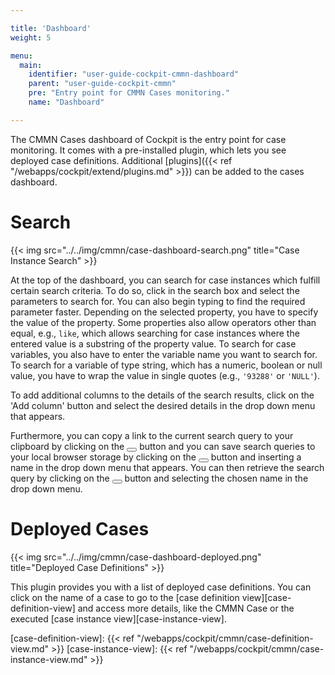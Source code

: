 ```yaml
---

title: 'Dashboard'
weight: 5

menu:
  main:
    identifier: "user-guide-cockpit-cmmn-dashboard"
    parent: "user-guide-cockpit-cmmn"
    pre: "Entry point for CMMN Cases monitoring."
    name: "Dashboard"

---
```


The CMMN Cases dashboard of Cockpit is the entry point for case monitoring. It comes with a pre-installed plugin, which lets you see deployed case definitions. Additional [plugins]({{< ref "/webapps/cockpit/extend/plugins.md" >}}) can be added to the cases dashboard.


# Search

{{< img src="../../img/cmmn/case-dashboard-search.png" title="Case Instance Search" >}}

At the top of the dashboard, you can search for case instances which fulfill certain search criteria. To do so, click in the search box and select the parameters to search for. You can also begin typing to find the required parameter faster. Depending on the selected property, you have to specify the value of the property. Some properties also allow operators other than equal, e.g., `like`, which allows searching for case instances where the entered value is a substring of the property value. To search for case variables, you also have to enter the variable name you want to search for. 
To search for a variable of type string, which has a numeric, boolean or null value, you have to wrap the value in single quotes (e.g., `'93288'` or `'NULL'`).

To add additional columns to the details of the search results, click on the 'Add column' button and select the desired details in the drop down menu that appears.

Furthermore, you can copy a link to the current search query to your clipboard by clicking on the <button class="btn btn-xs"><i class="glyphicon glyphicon-link"></i></button> button and you can save search queries to your local browser storage by clicking on the <button class="btn btn-xs"><i class="glyphicon glyphicon-floppy-disk"></i></button> button and inserting a name in the drop down menu that appears. You can then retrieve the search query by clicking on the <button class="btn btn-xs"><i class="glyphicon glyphicon-floppy-disk"></i></button> button and selecting the chosen name in the drop down menu.

# Deployed Cases

{{< img src="../../img/cmmn/case-dashboard-deployed.png" title="Deployed Case Definitions" >}}

This plugin provides you with a list of deployed case definitions. You can click on the name of a case to go to the [case definition view][case-definition-view] and access more details, like the CMMN Case or the executed [case instance view][case-instance-view].

[case-definition-view]: {{< ref "/webapps/cockpit/cmmn/case-definition-view.md" >}}
[case-instance-view]: {{< ref "/webapps/cockpit/cmmn/case-instance-view.md" >}}
